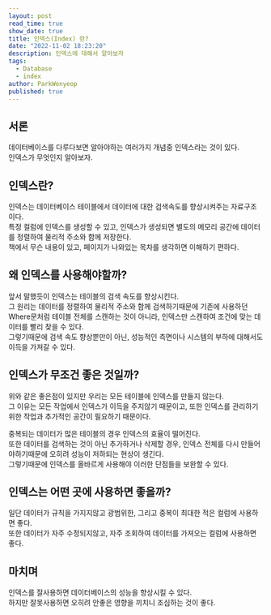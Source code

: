 ```yaml
---
layout: post
read_time: true
show_date: true
title: 인덱스(Index) 란?
date: "2022-11-02 18:23:20"
description: 인덱스에 대해서 알아보자
tags:
  - Database
  - index
author: ParkWonyeop
published: true
---
```


## 서론

데이터베이스를 다루다보면 알아야하는 여러가지 개념중 인덱스라는 것이 있다.  
인덱스가 무엇인지 알아보자.

## 인덱스란?

인덱스는 데이터베이스 테이블에서 데이터에 대한 검색속도를 향상시켜주는 자료구조이다.  
특정 컬럼에 인덱스를 생성할 수 있고, 인덱스가 생성되면 별도의 메모리 공간에 데이터를 정렬하여 물리적 주소와 함께 저장한다.  
책에서 무슨 내용이 있고, 페이지가 나와있는 목차를 생각하면 이해하기 편하다.

## 왜 인덱스를 사용해야할까?

앞서 말했듯이 인덱스는 테이블의 검색 속도를 향상시킨다.  
그 원리는 데이터를 정렬하여 물리적 주소와 함께 검색하기때문에 기존에 사용하던 Where문처럼 테이블 전체를 스캔하는 것이 아니라, 인덱스만 스캔하여 조건에 맞는 데이터를 빨리 찾을 수 있다.  
그렇기때문에 검색 속도 향상뿐만이 아닌, 성능적인 측면이나 시스템의 부하에 대해서도 이득을 가져갈 수 있다.

## 인덱스가 무조건 좋은 것일까?

위와 같은 좋은점이 있지만 우리는 모든 테이블에 인덱스를 만들지 않는다.  
그 이유는 모든 작업에서 인덱스가 이득을 주지않기 때문이고, 또한 인덱스를 관리하기 위한 작업과 추가적인 공간이 필요하기 때문이다.

중복되는 데이터가 많은 테이블의 경우 인덱스의 효율이 떨어진다.  
또한 데이터를 검색하는 것이 아닌 추가하거나 삭제할 경우, 인덱스 전체를 다시 만들어야하기때문에 오히려 성능이 저하되는 현상이 생긴다.  
그렇기때문에 인덱스를 올바르게 사용해야 이러한 단점들을 보완할 수 있다.

## 인덱스는 어떤 곳에 사용하면 좋을까?

일단 데이터가 규칙을 가지지않고 광범위한, 그리고 중복이 최대한 적은 컬럼에 사용하면 좋다.  
또한 데이터가 자주 수정되지않고, 자주 조회하여 데이터를 가져오는 컬럼에 사용하면 좋다.

## 마치며

인덱스를 잘사용하면 데이터베이스의 성능을 향상시킬 수 있다.  
하지만 잘못사용하면 오히려 안좋은 영향을 끼치니 조심하는 것이 좋다.
